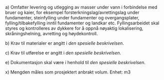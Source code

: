 a) Omfatter levering og utlegging av masser under vann i forbindelse med bruer og kaier, for eksempel forsterkningslag/avrettingslag under fundamenter, steinfylling under fundamenter og overgangsplater, fylling/tilbakefylling inntil fundamenter og landkar etc.
Fyllingsarbeidet skal styres og kontrolleres av dykkere for å oppnå nøyaktig lokalisering, skråningshelning, avretting og høydekontroll.

b) Krav til materialer er angitt i *den spesielle beskrivelsen*.

c) Krav til utførelse er angitt i *den spesielle beskrivelsen*.

e) Dokumentasjon skal være i henhold til *den spesielle beskrivelsen*.

x) Mengden måles som prosjektert anbrakt volum. Enhet: m3

